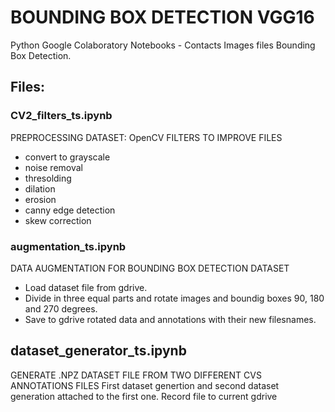 # BOUNDING BOX DETECTION VGG16
Python Google Colaboratory Notebooks - Contacts Images files Bounding Box Detection. 

## Files:
### CV2_filters_ts.ipynb
PREPROCESSING DATASET: OpenCV FILTERS TO IMPROVE FILES
- convert to grayscale
- noise removal
- thresolding
- dilation
- erosion
- canny edge detection
- skew correction

### augmentation_ts.ipynb
DATA AUGMENTATION FOR BOUNDING BOX DETECTION DATASET
- Load dataset file from gdrive.
- Divide in three equal parts and rotate images and boundig boxes 90, 180 and 270 degrees.
- Save to gdrive rotated data and annotations with their new filesnames.

## dataset_generator_ts.ipynb
GENERATE .NPZ DATASET FILE FROM TWO DIFFERENT CVS ANNOTATIONS FILES
First dataset genertion and second dataset generation attached to the first one.
Record file to current gdrive 
